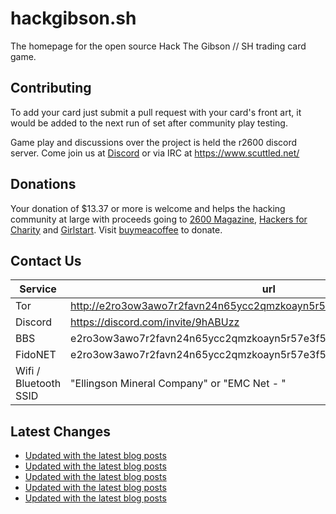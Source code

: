 # hackgibson.sh
The homepage for the open source Hack The Gibson // SH trading card game.


## Contributing

To add your card just submit a pull request with your card's front art, it would be added to the next run of set after community play testing.

Game play and discussions over the project is held the r2600 discord server. Come join us at [Discord](https://discord.com/invite/9hABUzz) or via IRC at https://www.scuttled.net/


## Donations

Your donation of $13.37 or more is welcome and helps the hacking community at large with proceeds going to [2600 Magazine](https://2600.com/), [Hackers for Charity](https://hackersforcharity.org) and [Girlstart](https://girlstart.org).  Visit [buymeacoffee](https://www.buymeacoffee.com/hackgibson.sh) to donate.


## Contact Us

Service | url
-|-
Tor | http://e2ro3ow3awo7r2favn24n65ycc2qmzkoayn5r57e3f56nvjwdcgg32ad.onion
Discord | https://discord.com/invite/9hABUzz
BBS | e2ro3ow3awo7r2favn24n65ycc2qmzkoayn5r57e3f56nvjwdcgg32ad.onion:23
FidoNET | e2ro3ow3awo7r2favn24n65ycc2qmzkoayn5r57e3f56nvjwdcgg32ad.onion:24554
Wifi / Bluetooth SSID | "Ellingson Mineral Company" or "EMC Net - <fidonet address>"

## Latest Changes
<!-- BLOG-POST-LIST:START -->
- [Updated with the latest blog posts](https://github.com/DFW2600/hackgibson.sh/commit/0c682ed65162e63593c6c36f2ff08a831bc1fe8a)
- [Updated with the latest blog posts](https://github.com/DFW2600/hackgibson.sh/commit/0cf9de20e9e4dd6b37ca1dcfd86b70cb7060ee8e)
- [Updated with the latest blog posts](https://github.com/DFW2600/hackgibson.sh/commit/221a0525a14f5b9cb716f9b83244615ced5050fb)
- [Updated with the latest blog posts](https://github.com/DFW2600/hackgibson.sh/commit/7a62386269d378af8ba4f06d57842e050ccf897b)
- [Updated with the latest blog posts](https://github.com/DFW2600/hackgibson.sh/commit/f84d13c0650a7eefc919441db80e3bbdeafedf72)
<!-- BLOG-POST-LIST:END -->
